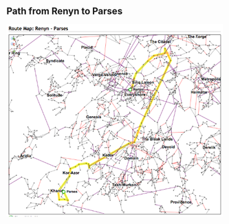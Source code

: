 ## Path from Renyn to Parses

![alt text](https://github.com/SimoneStefani/kth-id1020/blob/master/Lab%205/src/main/resources/Screen%20Shot%202016-12-08%20at%2016.51.03.png "Universe Map")
